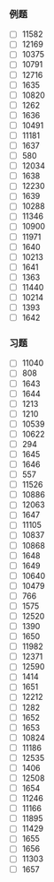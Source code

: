### 例题
- [ ] 11582
- [ ] 12169
- [ ] 10375
- [ ] 10791
- [ ] 12716
- [ ] 1635
- [ ] 10820
- [ ] 1262
- [ ] 1636
- [ ] 10491
- [ ] 11181
- [ ] 1637
- [ ] 580
- [ ] 12034
- [ ] 1638
- [ ] 12230
- [ ] 1639
- [ ] 10288
- [ ] 11346
- [ ] 10900
- [ ] 11971
- [ ] 1640
- [ ] 10213
- [ ] 1641
- [ ] 1363
- [ ] 11440
- [ ] 10214
- [ ] 1393
- [ ] 1642
### 习题
- [ ] 11040
- [ ] 808
- [ ] 1643
- [ ] 1644
- [ ] 1213
- [ ] 1210
- [ ] 10539
- [ ] 10622
- [ ] 294
- [ ] 1645
- [ ] 1646
- [ ] 557
- [ ] 11526
- [ ] 10886
- [ ] 12063
- [ ] 1647
- [ ] 11105
- [ ] 10837
- [ ] 10868
- [ ] 1648
- [ ] 1649
- [ ] 10640
- [ ] 10479
- [ ] 766
- [ ] 1575
- [ ] 12520
- [ ] 1390
- [ ] 1650
- [ ] 11982
- [ ] 12371
- [ ] 12590
- [ ] 1414
- [ ] 1651
- [ ] 12212
- [ ] 1282
- [ ] 1652
- [ ] 1653
- [ ] 10824
- [ ] 11186
- [ ] 12535
- [ ] 1406
- [ ] 12508
- [ ] 1654
- [ ] 11246
- [ ] 11166
- [ ] 11895
- [ ] 11429
- [ ] 1655
- [ ] 1656
- [ ] 11303
- [ ] 1657
